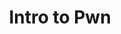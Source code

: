 ---
credit:
- Josh
featured: false
recording: ''
slides: intro_to_pwn.pdf
tags:
- Types of vulnerabilities in binaries (buffer overflow)
- Memory layout of computers (the stack)
- 'Tools: gdb (debugger), pwntools (python library for pwn), Binary Ninja/radare2
  (disassembler)'
time_close: ''
time_start: '2018-11-06T01:00:00.000000Z'
title: Intro to Pwn
---
